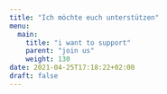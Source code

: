 ```yaml
---
title: "Ich möchte euch unterstützen"
menu:
  main:
    title: "i want to support"
    parent: "join us"
    weight: 130
date: 2021-04-25T17:18:22+02:00
draft: false
---
```


